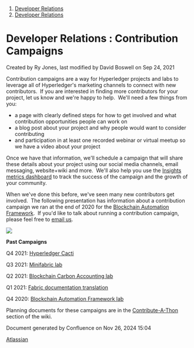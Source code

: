 1. [Developer Relations](index.html)
2. [Developer Relations](Developer-Relations_17170434.html)

# Developer Relations : Contribution Campaigns

Created by Ry Jones, last modified by David Boswell on Sep 24, 2021

Contribution campaigns are a way for Hyperledger projects and labs to leverage all of Hyperledger's marketing channels to connect with new contributors.  If you are interested in finding more contributors for your project, let us know and we're happy to help.  We'll need a few things from you:

- a page with clearly defined steps for how to get involved and what contribution opportunities people can work on
- a blog post about your project and why people would want to consider contributing
- and participation in at least one recorded webinar or virtual meetup so we have a video about your project

Once we have that information, we'll schedule a campaign that will share these details about your project using our social media channels, email messaging, website+wiki and more.  We'll also help you use the [Insights metrics dashboard](https://insights.lfx.linuxfoundation.org/projects/hyperledger) to track the success of the campaign and the growth of your community. 

When we've done this before, we've seen many new contributors get involved.  The following presentation has information about a contribution campaign we ran at the end of 2020 for the [Blockchain Automation Framework](https://lf-hyperledger.atlassian.net/wiki/spaces/labs/pages/20283434/Blockchain+Automation+Framework+lab).  If you'd like to talk about running a contribution campaign, please feel free to [email us](mailto:ca-eco@hyperledger.org).

![](plugins/servlet/confluence/placeholder/unknown-macro)

**Past Campaigns**

Q4 2021: [Hyperledger Cacti](https://lf-hyperledger.atlassian.net/wiki/spaces/cactus)

Q3 2021: [Minifabric lab](https://lf-hyperledger.atlassian.net/wiki/display/labs/Minifab)

Q2 2021: [Blockchain Carbon Accounting lab](https://lf-hyperledger.atlassian.net/wiki/display/CASIG/Carbon+Accounting+and+Certification+Working+Group)

Q1 2021: [Fabric documentation translation](https://hyperledger-fabric.readthedocs.io/en/release-2.2/CONTRIBUTING.html#contributing-documentation)

Q4 2020: [Blockchain Automation Framework lab](https://lf-hyperledger.atlassian.net/wiki/spaces/labs/pages/20283434/Blockchain+Automation+Framework+lab)

Planning documents for these campaigns are in the [Contribute-A-Thon](https://lf-hyperledger.atlassian.net/wiki/display/events/Contribute-a-thons) section of the wiki.

Document generated by Confluence on Nov 26, 2024 15:04

[Atlassian](http://www.atlassian.com/)
